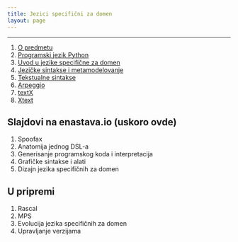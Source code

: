 ```yaml
---
title: Jezici specifični za domen
layout: page
---
```


---

1. [O predmetu](jsd/upoznavanje.html)
1. [Programski jezik Python](tech/Python.html)
1. [Uvod u jezike specifične za domen](jsd/uvod.html)
1. [Jezičke sintakse i metamodelovanje](jsd/jezicke-sintakse-i-metamodelovanje.html)
1. [Tekstualne sintakse](jsd/tekstualne-sintakse.html)
1. [Arpeggio](tech/Arpeggio.html)
1. [textX](tech/textX.html)
1. [Xtext](jsd/06-Xtext.html)

## Slajdovi na enastava.io (uskoro ovde)
1. Spoofax
1. Anatomija jednog DSL-a
1. Generisanje programskog koda i interpretacija
1. Grafičke sintakse i alati
1. Dizajn jezika specifičnih za domen

## U pripremi
1. Rascal
1. MPS
1. Evolucija jezika specifičnih za domen
1. Upravljanje verzijama


